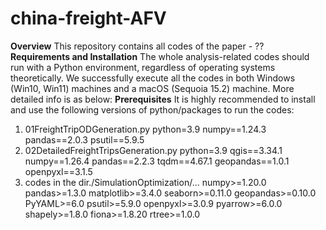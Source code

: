 # china-freight-AFV
**Overview**
This repository contains all codes of the paper - ??
**Requirements and Installation**
The whole analysis-related codes should run with a Python environment, regardless of operating systems theoretically. We successfully execute all the codes in both Windows (Win10, Win11) machines and a macOS (Sequoia 15.2) machine. More detailed info is as below:
**Prerequisites**
It is highly recommended to install and use the following versions of python/packages to run the codes:
1. 01FreightTripODGeneration.py
   python=3.9
   numpy==1.24.3
   pandas==2.0.3
   psutil==5.9.5
2. 02DetailedFreightTripsGeneration.py
   python=3.9
   qgis==3.34.1
   numpy==1.26.4
   pandas==2.2.3
   tqdm==4.67.1
   geopandas==1.0.1
   openpyxl==3.1.5
3. codes in the dir./SimulationOptimization/...
   numpy>=1.20.0
   pandas>=1.3.0
   matplotlib>=3.4.0
   seaborn>=0.11.0
   geopandas>=0.10.0
   PyYAML>=6.0
   psutil>=5.9.0
   openpyxl>=3.0.9
   pyarrow>=6.0.0
   shapely>=1.8.0
   fiona>=1.8.20
   rtree>=1.0.0
